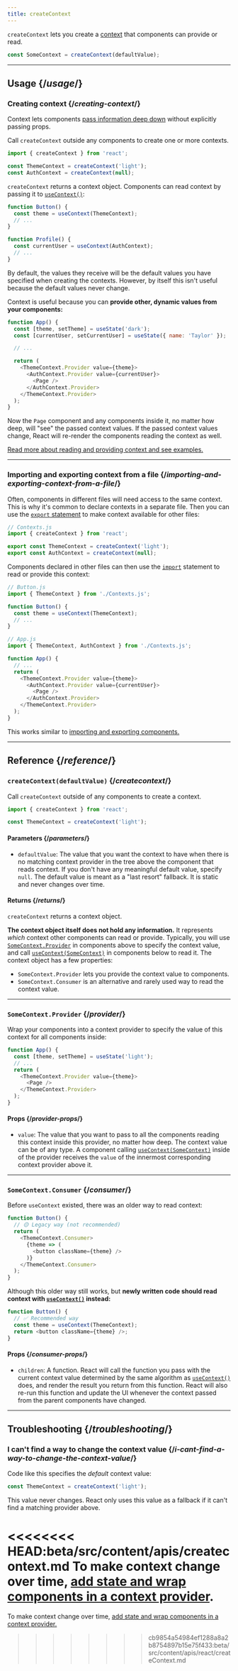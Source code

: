 ```yaml
---
title: createContext
---
```


<Intro>

`createContext` lets you create a [context](/learn/passing-data-deeply-with-context) that components can provide or read.

```js
const SomeContext = createContext(defaultValue);
```

</Intro>

<InlineToc />

---

## Usage {/*usage*/}

### Creating context {/*creating-context*/}

Context lets components [pass information deep down](/learn/passing-data-deeply-with-context) without explicitly passing props.

Call `createContext` outside any components to create one or more contexts.

```js [[1, 3, "ThemeContext"], [1, 4, "AuthContext"], [3, 3, "'light'"], [3, 4, "null"]]
import { createContext } from 'react';

const ThemeContext = createContext('light');
const AuthContext = createContext(null);
```

`createContext` returns a <CodeStep step={1}>context object</CodeStep>. Components can read context by passing it to [`useContext()`](/apis/usecontext):

```js [[1, 2, "ThemeContext"], [1, 7, "AuthContext"]]
function Button() {
  const theme = useContext(ThemeContext);
  // ...
}

function Profile() {
  const currentUser = useContext(AuthContext);
  // ...
}
```

By default, the values they receive will be the <CodeStep step={3}>default values</CodeStep> you have specified when creating the contexts. However, by itself this isn't useful because the default values never change.

Context is useful because you can **provide other, dynamic values from your components:**

```js {8-9,11-12}
function App() {
  const [theme, setTheme] = useState('dark');
  const [currentUser, setCurrentUser] = useState({ name: 'Taylor' });

  // ...

  return (
    <ThemeContext.Provider value={theme}>
      <AuthContext.Provider value={currentUser}>
        <Page />
      </AuthContext.Provider>
    </ThemeContext.Provider>
  );
}
```

Now the `Page` component and any components inside it, no matter how deep, will "see" the passed context values. If the passed context values change, React will re-render the components reading the context as well.

[Read more about reading and providing context and see examples.](/apis/usecontext)

---

### Importing and exporting context from a file {/*importing-and-exporting-context-from-a-file*/}

Often, components in different files will need access to the same context. This is why it's common to declare contexts in a separate file. Then you can use the [`export` statement](https://developer.mozilla.org/en-US/docs/web/javascript/reference/statements/export) to make context available for other files:

```js {4-5}
// Contexts.js
import { createContext } from 'react';

export const ThemeContext = createContext('light');
export const AuthContext = createContext(null);
````

Components declared in other files can then use the [`import`](https://developer.mozilla.org/en-US/docs/web/javascript/reference/statements/import) statement to read or provide this context:

```js {2}
// Button.js
import { ThemeContext } from './Contexts.js';

function Button() {
  const theme = useContext(ThemeContext);
  // ...
}
```

```js {2}
// App.js
import { ThemeContext, AuthContext } from './Contexts.js';

function App() {
  // ...
  return (
    <ThemeContext.Provider value={theme}>
      <AuthContext.Provider value={currentUser}>
        <Page />
      </AuthContext.Provider>
    </ThemeContext.Provider>
  );
}
```

This works similar to [importing and exporting components.](/learn/importing-and-exporting-components)

---

## Reference {/*reference*/}

### `createContext(defaultValue)` {/*createcontext*/}

Call `createContext` outside of any components to create a context.

```js
import { createContext } from 'react';

const ThemeContext = createContext('light');
```

#### Parameters {/*parameters*/}

* `defaultValue`: The value that you want the context to have when there is no matching context provider in the tree above the component that reads context. If you don't have any meaningful default value, specify `null`. The default value is meant as a "last resort" fallback. It is static and never changes over time.

#### Returns {/*returns*/}

`createContext` returns a context object.

**The context object itself does not hold any information.** It represents _which_ context other components can read or provide. Typically, you will use [`SomeContext.Provider`](#provider) in components above to specify the context value, and call [`useContext(SomeContext)`](/apis/usecontext) in components below to read it. The context object has a few properties:

* `SomeContext.Provider` lets you provide the context value to components.
* `SomeContext.Consumer` is an alternative and rarely used way to read the context value.

---

### `SomeContext.Provider` {/*provider*/}

Wrap your components into a context provider to specify the value of this context for all components inside:

```js
function App() {
  const [theme, setTheme] = useState('light');
  // ...
  return (
    <ThemeContext.Provider value={theme}>
      <Page />
    </ThemeContext.Provider>
  );
}
```

#### Props {/*provider-props*/}

* `value`: The value that you want to pass to all the components reading this context inside this provider, no matter how deep. The context value can be of any type. A component calling [`useContext(SomeContext)`](/apis/usecontext) inside of the provider receives the `value` of the innermost corresponding context provider above it.

---

### `SomeContext.Consumer` {/*consumer*/}

Before `useContext` existed, there was an older way to read context:

```js
function Button() {
  // 🟡 Legacy way (not recommended)
  return (
    <ThemeContext.Consumer>
      {theme => (
        <button className={theme} />
      )}
    </ThemeContext.Consumer>
  );
}
```

Although this older way still works, but **newly written code should read context with [`useContext()`](/apis/usecontext) instead:**

```js
function Button() {
  // ✅ Recommended way
  const theme = useContext(ThemeContext);
  return <button className={theme} />;
}
```

#### Props {/*consumer-props*/}

* `children`: A function. React will call the function you pass with the current context value determined by the same algorithm as [`useContext()`](/apis/usecontext) does, and render the result you return from this function. React will also re-run this function and update the UI whenever the context passed from the parent components have changed.

---

## Troubleshooting {/*troubleshooting*/}

### I can't find a way to change the context value {/*i-cant-find-a-way-to-change-the-context-value*/}


Code like this specifies the *default* context value:

```js
const ThemeContext = createContext('light');
```

This value never changes. React only uses this value as a fallback if it can't find a matching provider above.

<<<<<<<< HEAD:beta/src/content/apis/createcontext.md
To make context change over time, [add state and wrap components in a context provider](/apis/usecontext#updating-data-passed-via-context).
========
To make context change over time, [add state and wrap components in a context provider.](/apis/react/useContext#updating-data-passed-via-context)
>>>>>>>> cb9854a54984ef1288a8a2b8754897b15e75f433:beta/src/content/apis/react/createContext.md

